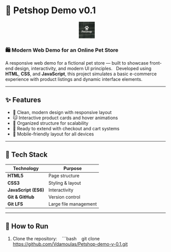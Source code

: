 # 🐾 Petshop Demo v0.1

<p align="center">
  <img src="images-banner.png" alt="Petshop Demo Banner" width="10%">
</p>

### 🛍️ Modern Web Demo for an Online Pet Store

A responsive web demo for a fictional pet store — built to showcase front-end design, interactivity, and modern UI principles.  
Developed using **HTML**, **CSS**, and **JavaScript**, this project simulates a basic e-commerce experience with product listings and dynamic interface elements.

---

## ✨ Features

- 🐶 Clean, modern design with responsive layout  
- 🐱 Interactive product cards and hover animations  
- 🐾 Organized structure for scalability  
- 🛒 Ready to extend with checkout and cart systems  
- 📱 Mobile-friendly layout for all devices  

---

## 🧠 Tech Stack

| Technology | Purpose |
|-------------|----------|
| **HTML5** | Page structure |
| **CSS3** | Styling & layout |
| **JavaScript (ES6)** | Interactivity |
| **Git & GitHub** | Version control |
| **Git LFS** | Large file management |

---

## 🚀 How to Run

1. Clone the repository:
   ```bash
   git clone https://github.com/Vdamoulas/Petshop-demo-v-0.1.git
